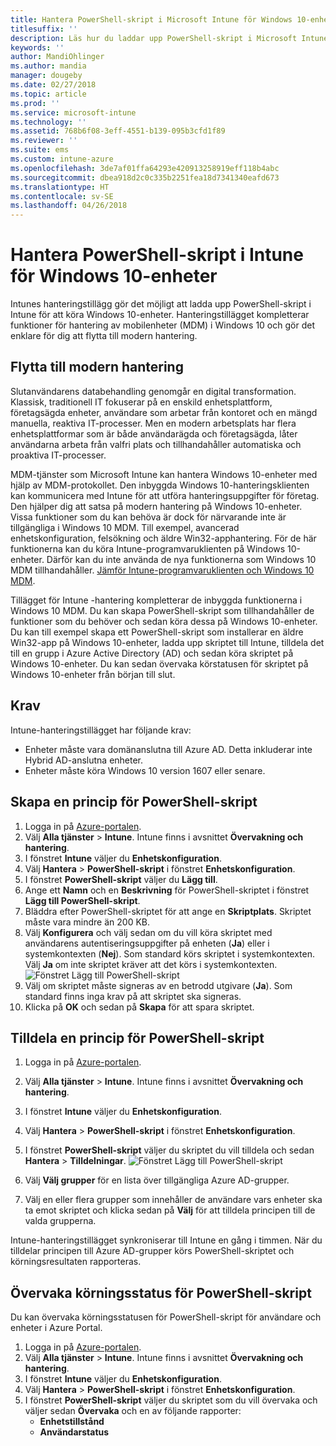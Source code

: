 ```yaml
---
title: Hantera PowerShell-skript i Microsoft Intune för Windows 10-enheter
titlesuffix: ''
description: Läs hur du laddar upp PowerShell-skript i Microsoft Intune för att köra Windows 10-enheter.
keywords: ''
author: MandiOhlinger
ms.author: mandia
manager: dougeby
ms.date: 02/27/2018
ms.topic: article
ms.prod: ''
ms.service: microsoft-intune
ms.technology: ''
ms.assetid: 768b6f08-3eff-4551-b139-095b3cfd1f89
ms.reviewer: ''
ms.suite: ems
ms.custom: intune-azure
ms.openlocfilehash: 3de7af01ffa64293e420913258919eff118b4abc
ms.sourcegitcommit: dbea918d2c0c335b2251fea18d7341340eafd673
ms.translationtype: HT
ms.contentlocale: sv-SE
ms.lasthandoff: 04/26/2018
---
```

# <a name="manage-powershell-scripts-in-intune-for-windows-10-devices"></a>Hantera PowerShell-skript i Intune för Windows 10-enheter
Intunes hanteringstillägg gör det möjligt att ladda upp PowerShell-skript i Intune för att köra Windows 10-enheter. Hanteringstillägget kompletterar funktioner för hantering av mobilenheter (MDM) i Windows 10 och gör det enklare för dig att flytta till modern hantering.

## <a name="moving-to-modern-management"></a>Flytta till modern hantering
Slutanvändarens databehandling genomgår en digital transformation. Klassisk, traditionell IT fokuserar på en enskild enhetsplattform, företagsägda enheter, användare som arbetar från kontoret och en mängd manuella, reaktiva IT-processer. Men en modern arbetsplats har flera enhetsplattformar som är både användarägda och företagsägda, låter användarna arbeta från valfri plats och tillhandahåller automatiska och proaktiva IT-processer. 

MDM-tjänster som Microsoft Intune kan hantera Windows 10-enheter med hjälp av MDM-protokollet. Den inbyggda Windows 10-hanteringsklienten kan kommunicera med Intune för att utföra hanteringsuppgifter för företag. Den hjälper dig att satsa på modern hantering på Windows 10-enheter. Vissa funktioner som du kan behöva är dock för närvarande inte är tillgängliga i Windows 10 MDM. Till exempel, avancerad enhetskonfiguration, felsökning och äldre Win32-apphantering. För de här funktionerna kan du köra Intune-programvaruklienten på Windows 10-enheter. Därför kan du inte använda de nya funktionerna som Windows 10 MDM tillhandahåller. [Jämför Intune-programvaruklienten och Windows 10 MDM](https://docs.microsoft.com/intune-classic/deploy-use/pc-management-comparison).

Tillägget för Intune -hantering kompletterar de inbyggda funktionerna i Windows 10 MDM. Du kan skapa PowerShell-skript som tillhandahåller de funktioner som du behöver och sedan köra dessa på Windows 10-enheter. Du kan till exempel skapa ett PowerShell-skript som installerar en äldre Win32-app på Windows 10-enheter, ladda upp skriptet till Intune, tilldela det till en grupp i Azure Active Directory (AD) och sedan köra skriptet på Windows 10-enheter. Du kan sedan övervaka körstatusen för skriptet på Windows 10-enheter från början till slut.

## <a name="prerequisites"></a>Krav
Intune-hanteringstillägget har följande krav:
- Enheter måste vara domänanslutna till Azure AD. Detta inkluderar inte Hybrid AD-anslutna enheter.
- Enheter måste köra Windows 10 version 1607 eller senare.

## <a name="create-a-powershell-script-policy"></a>Skapa en princip för PowerShell-skript 
1. Logga in på [Azure-portalen](https://portal.azure.com).
2. Välj **Alla tjänster** > **Intune**. Intune finns i avsnittet **Övervakning och hantering**.
3. I fönstret **Intune** väljer du **Enhetskonfiguration**.
4. Välj **Hantera** > **PowerShell-skript** i fönstret **Enhetskonfiguration**.
5. I fönstret **PowerShell-skript** väljer du **Lägg till**.
6. Ange ett **Namn** och en **Beskrivning** för PowerShell-skriptet i fönstret **Lägg till PowerShell-skript**.
7. Bläddra efter PowerShell-skriptet för att ange en **Skriptplats**. Skriptet måste vara mindre än 200 KB.
8. Välj **Konfigurera** och välj sedan om du vill köra skriptet med användarens autentiseringsuppgifter på enheten (**Ja**) eller i systemkontexten (**Nej**). Som standard körs skriptet i systemkontexten. Välj **Ja** om inte skriptet kräver att det körs i systemkontexten. 
  ![Fönstret Lägg till PowerShell-skript](./media/mgmt-extension-add-script.png)
9. Välj om skriptet måste signeras av en betrodd utgivare (**Ja**). Som standard finns inga krav på att skriptet ska signeras. 
10. Klicka på **OK** och sedan på **Skapa** för att spara skriptet.

## <a name="assign-a-powershell-script-policy"></a>Tilldela en princip för PowerShell-skript
1. Logga in på [Azure-portalen](https://portal.azure.com).
2. Välj **Alla tjänster** > **Intune**. Intune finns i avsnittet **Övervakning och hantering**.
3. I fönstret **Intune** väljer du **Enhetskonfiguration**.
4. Välj **Hantera** > **PowerShell-skript** i fönstret **Enhetskonfiguration**.
5. I fönstret **PowerShell-skript** väljer du skriptet du vill tilldela och sedan **Hantera** > **Tilldelningar**.
  ![Fönstret Lägg till PowerShell-skript](./media/mgmt-extension-assignments.png)
 
6. Välj **Välj grupper** för en lista över tillgängliga Azure AD-grupper. 
7. Välj en eller flera grupper som innehåller de användare vars enheter ska ta emot skriptet och klicka sedan på **Välj** för att tilldela principen till de valda grupperna.

Intune-hanteringstillägget synkroniserar till Intune en gång i timmen. När du tilldelar principen till Azure AD-grupper körs PowerShell-skriptet och körningsresultaten rapporteras. 
 
## <a name="monitor-run-status-for-powershell-scripts"></a>Övervaka körningsstatus för PowerShell-skript
Du kan övervaka körningsstatusen för PowerShell-skript för användare och enheter i Azure Portal.
1. Logga in på [Azure-portalen](https://portal.azure.com).
2. Välj **Alla tjänster** > **Intune**. Intune finns i avsnittet **Övervakning och hantering**.
3. I fönstret **Intune** väljer du **Enhetskonfiguration**.
4. Välj **Hantera** > **PowerShell-skript** i fönstret **Enhetskonfiguration**.
5. I fönstret **PowerShell-skript** väljer du skriptet som du vill övervaka och väljer sedan **Övervaka** och en av följande rapporter:
   - **Enhetstillstånd**
   - **Användarstatus**
